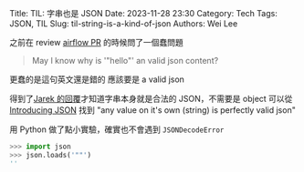 Title: TIL: 字串也是 JSON
Date: 2023-11-28 23:30
Category: Tech
Tags: JSON, TIL
Slug: til-string-is-a-kind-of-json
Authors: Wei Lee

之前在 review [airflow PR](https://github.com/apache/airflow/pull/33224) 的時候問了一個蠢問題

> May I know why is '"hello"' an valid json content?

更蠢的是這句英文還是錯的
應該要是 a valid json

<!--more-->

得到了[Jarek 的回覆](https://github.com/apache/airflow/pull/33224#discussion_r1292201137)才知道字串本身就是合法的 JSON，不需要是 object
可以從 [Introducing JSON](https://www.json.org/json-en.html) 找到 "any value on it's own (string) is perfectly valid json"

用 Python 做了點小實驗，確實也不會遇到 `JSONDecodeError`

<!-- blacken-docs:off -->
```python
>>> import json
>>> json.loads('""')
''
```
<!-- blacken-docs:on -->
